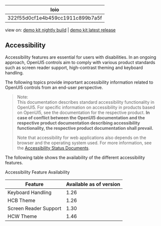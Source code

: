 <!-- loio322f55d0cf1e4b459cc1911c899b7a5f -->

| loio |
| -----|
| 322f55d0cf1e4b459cc1911c899b7a5f |

<div id="loio">

view on: [demo kit nightly build](https://openui5nightly.hana.ondemand.com/#/topic/322f55d0cf1e4b459cc1911c899b7a5f) | [demo kit latest release](https://openui5.hana.ondemand.com/#/topic/322f55d0cf1e4b459cc1911c899b7a5f)</div>

## Accessibility

Accessibility features are essential for users with disabilities. In an ongoing approach, OpenUI5 controls aim to comply with various product standards such as screen reader support, high-contrast theming and keyboard handling.

The following topics provide important accessibility information related to OpenUI5 controls from an end-user perspective.

> Note:  
> This documentation describes standard accessibility functionality in OpenUI5. For specific information on accessibility in products based on OpenUI5, see the documentation for the respective product. **In case of conflict between the OpenUI5 documentation and the respective product documentation describing accessibility functionality, the respective product documentation shall prevail.** 
> 
> Note that accessibility for web applications also depends on the browser and the operating system used. For more information, see the [Accessibility Status Documents](http://experience.sap.com/archived/saps-accessibility-product-status-documents/).

The following table shows the availability of the different accessibility features.

 <a name="loio322f55d0cf1e4b459cc1911c899b7a5f__table_idr_xwc_wbb"/>Accessibility Feature Availability

|Feature|Available as of version|
|-------|-----------------------|
|Keyboard Handling|1.26|
|HCB Theme|1.26|
|Screen Reader Support|1.30|
|HCW Theme|1.46|


